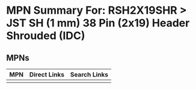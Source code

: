 



# MPN Summary For: RSH2X19SHR > JST SH (1 mm) 38 Pin (2x19) Header Shrouded (IDC)

## MPNs
  

|MPN|Direct Links|Search Links|
| :--- | :--- | :--- |
||||
